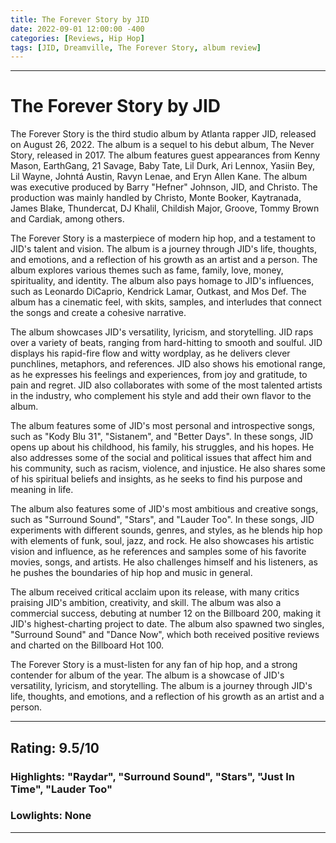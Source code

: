 ```yaml
---
title: The Forever Story by JID
date: 2022-09-01 12:00:00 -400
categories: [Reviews, Hip Hop]
tags: [JID, Dreamville, The Forever Story, album review]
---
```


---

# The Forever Story by JID

The Forever Story is the third studio album by Atlanta rapper JID, released on August 26, 2022. The album is a sequel to his debut album, The Never Story, released in 2017. The album features guest appearances from Kenny Mason, EarthGang, 21 Savage, Baby Tate, Lil Durk, Ari Lennox, Yasiin Bey, Lil Wayne, Johntá Austin, Ravyn Lenae, and Eryn Allen Kane. The album was executive produced by Barry "Hefner" Johnson, JID, and Christo. The production was mainly handled by Christo, Monte Booker, Kaytranada, James Blake, Thundercat, DJ Khalil, Childish Major, Groove, Tommy Brown and Cardiak, among others.

The Forever Story is a masterpiece of modern hip hop, and a testament to JID's talent and vision. The album is a journey through JID's life, thoughts, and emotions, and a reflection of his growth as an artist and a person. The album explores various themes such as fame, family, love, money, spirituality, and identity. The album also pays homage to JID's influences, such as Leonardo DiCaprio, Kendrick Lamar, Outkast, and Mos Def. The album has a cinematic feel, with skits, samples, and interludes that connect the songs and create a cohesive narrative.

The album showcases JID's versatility, lyricism, and storytelling. JID raps over a variety of beats, ranging from hard-hitting to smooth and soulful. JID displays his rapid-fire flow and witty wordplay, as he delivers clever punchlines, metaphors, and references. JID also shows his emotional range, as he expresses his feelings and experiences, from joy and gratitude, to pain and regret. JID also collaborates with some of the most talented artists in the industry, who complement his style and add their own flavor to the album.

The album features some of JID's most personal and introspective songs, such as "Kody Blu 31", "Sistanem", and "Better Days". In these songs, JID opens up about his childhood, his family, his struggles, and his hopes. He also addresses some of the social and political issues that affect him and his community, such as racism, violence, and injustice. He also shares some of his spiritual beliefs and insights, as he seeks to find his purpose and meaning in life.

The album also features some of JID's most ambitious and creative songs, such as "Surround Sound", "Stars", and "Lauder Too". In these songs, JID experiments with different sounds, genres, and styles, as he blends hip hop with elements of funk, soul, jazz, and rock. He also showcases his artistic vision and influence, as he references and samples some of his favorite movies, songs, and artists. He also challenges himself and his listeners, as he pushes the boundaries of hip hop and music in general.

The album received critical acclaim upon its release, with many critics praising JID's ambition, creativity, and skill. The album was also a commercial success, debuting at number 12 on the Billboard 200, making it JID's highest-charting project to date. The album also spawned two singles, "Surround Sound" and "Dance Now", which both received positive reviews and charted on the Billboard Hot 100.

The Forever Story is a must-listen for any fan of hip hop, and a strong contender for album of the year. The album is a showcase of JID's versatility, lyricism, and storytelling. The album is a journey through JID's life, thoughts, and emotions, and a reflection of his growth as an artist and a person.

---

## Rating: 9.5/10

### Highlights: "Raydar", "Surround Sound", "Stars", "Just In Time", "Lauder Too"

### Lowlights: None

---
